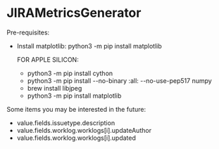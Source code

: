 # JIRAMetricsGenerator

Pre-requisites:
- Install matplotlib: python3 -m pip install matplotlib
  
  FOR APPLE SILICON:

    - python3 -m pip install cython   
    - python3 -m pip install --no-binary :all: --no-use-pep517 numpy
    - brew install libjpeg
    - python3 -m pip install matplotlib

Some items you may be interested in the future:
- value.fields.issuetype.description
- value.fields.worklog.worklogs[i].updateAuthor
- value.fields.worklog.worklogs[i].updated
